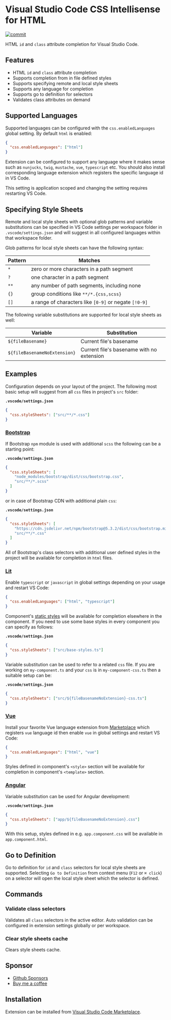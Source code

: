 # Visual Studio Code CSS Intellisense for HTML

[![commit](https://github.com/ecmel/vscode-html-css/actions/workflows/commit.yml/badge.svg)](https://github.com/ecmel/vscode-html-css/actions/workflows/commit.yml)

HTML `id` and `class` attribute completion for Visual Studio Code.

## Features

- HTML `id` and `class` attribute completion
- Supports completion from in file defined styles
- Supports specifying remote and local style sheets
- Supports any language for completion
- Supports go to definition for selectors
- Validates class attributes on demand

## Supported Languages

Supported languages can be configured with the `css.enabledLanguages` global setting. By default `html` is enabled:

```json
{
  "css.enabledLanguages": ["html"]
}
```

Extension can be configured to support any language where it makes sense such as `nunjucks`, `twig`, `mustache`, `vue`, `typescript` etc. You should also install corresponding language extension which registers the specific language id in VS Code.

This setting is application scoped and changing the setting requires restarting VS Code.

## Specifying Style Sheets

Remote and local style sheets with optional glob patterns and variable substitutions can be specified in VS Code settings per workspace folder in `.vscode/settings.json` and will suggest in all configured languages within that workspace folder.

Glob patterns for local style sheets can have the following syntax:

| Pattern | Matches                                               |
| ------- | ----------------------------------------------------- |
| `*`     | zero or more characters in a path segment             |
| `?`     | one character in a path segment                       |
| `**`    | any number of path segments, including none           |
| `{}`    | group conditions like `**​/*.{css,scss}`              |
| `[]`    | a range of characters like `[0-9]` or negate `[!0-9]` |

The following variable substitutions are supported for local style sheets as well:

| Variable                     | Substitution                              |
| ---------------------------- | ----------------------------------------- |
| `${fileBasename}`            | Current file's basename                   |
| `${fileBasenameNoExtension}` | Current file's basename with no extension |

## Examples

Configuration depends on your layout of the project. The following most basic setup will suggest from all `css` files in project's `src` folder:

**`.vscode/settings.json`**

```json
{
  "css.styleSheets": ["src/**/*.css"]
}
```

### [Bootstrap](https://getbootstrap.com/)

If Bootstrap `npm` module is used with additional `scss` the following can be a starting point:

**`.vscode/settings.json`**

```json
{
  "css.styleSheets": [
    "node_modules/bootstrap/dist/css/bootstrap.css",
    "src/**/*.scss"
  ]
}
```

or in case of Bootstrap CDN with additional plain `css`:

**`.vscode/settings.json`**

```json
{
  "css.styleSheets": [
    "https://cdn.jsdelivr.net/npm/bootstrap@5.3.2/dist/css/bootstrap.min.css",
    "src/**/*.css"
  ]
}
```

All of Bootstrap's class selectors with additional user defined styles in the project will be available for completion in `html` files.

### [Lit](https://lit.dev/)

Enable `typescript` or `javascript` in global settings depending on your usage and restart VS Code:

```json
{
  "css.enabledLanguages": ["html", "typescript"]
}
```

Component's [static styles](https://lit.dev/docs/components/styles/) will be available for completion elsewhere in the component. If you need to use some base styles in every component you can specify as follows:

**`.vscode/settings.json`**

```json
{
  "css.styleSheets": ["src/base-styles.ts"]
}
```

Variable substitution can be used to refer to a related `css` file. If you are working on `my-component.ts` and your `css` is in `my-component-css.ts` then a suitable setup can be:

**`.vscode/settings.json`**

```json
{
  "css.styleSheets": ["src/${fileBasenameNoExtension}-css.ts"]
}
```

### [Vue](https://vuejs.org/)

Install your favorite Vue language extension from [Marketplace](https://marketplace.visualstudio.com/search?term=tag%3Avue&target=VSCode&category=All%20categories&sortBy=Relevance) which registers `vue` language id then enable `vue` in global settings and restart VS Code:

```json
{
  "css.enabledLanguages": ["html", "vue"]
}
```

Styles defined in component's `<style>` section will be available for completion in component's `<template>` section.

### [Angular](https://angular.io/)

Variable substitution can be used for Angular development:

**`.vscode/settings.json`**

```json
{
  "css.styleSheets": ["app/${fileBasenameNoExtension}.css"]
}
```

With this setup, styles defined in e.g. `app.component.css` will be available in `app.component.html`.

## Go to Definition

Go to definition for `id` and `class` selectors for local style sheets are supported. Selecting `Go to Definition` from context menu (`F12` or `⌘ click`) on a selector will open the local style sheet which the selector is defined.

## Commands

### Validate class selectors

Validates all `class` selectors in the active editor. Auto validation can be configured in extension settings globally or per workspace.

### Clear style sheets cache

Clears style sheets cache.

## Sponsor

- [Github Sponsors](https://github.com/sponsors/ecmel)
- [Buy me a coffee](https://www.buymeacoffee.com/ecmel)

## Installation

Extension can be installed from [Visual Studio Code Marketplace](https://marketplace.visualstudio.com/items?itemName=ecmel.vscode-html-css).
